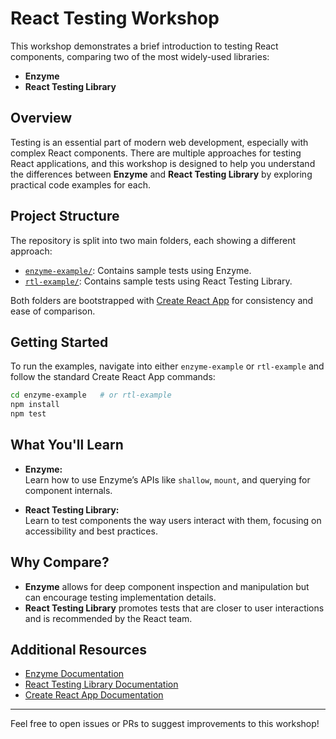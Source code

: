 # React Testing Workshop

This workshop demonstrates a brief introduction to testing React components, comparing two of the most widely-used libraries:

- **Enzyme**
- **React Testing Library**

## Overview

Testing is an essential part of modern web development, especially with complex React components. There are multiple approaches for testing React applications, and this workshop is designed to help you understand the differences between **Enzyme** and **React Testing Library** by exploring practical code examples for each.

## Project Structure

The repository is split into two main folders, each showing a different approach:

- [`enzyme-example/`](./enzyme-example): Contains sample tests using Enzyme.
- [`rtl-example/`](./rtl-example): Contains sample tests using React Testing Library.

Both folders are bootstrapped with [Create React App](https://github.com/facebook/create-react-app) for consistency and ease of comparison.

## Getting Started

To run the examples, navigate into either `enzyme-example` or `rtl-example` and follow the standard Create React App commands:

```bash
cd enzyme-example   # or rtl-example
npm install
npm test
```

## What You'll Learn

- **Enzyme:**  
  Learn how to use Enzyme’s APIs like `shallow`, `mount`, and querying for component internals.

- **React Testing Library:**  
  Learn to test components the way users interact with them, focusing on accessibility and best practices.

## Why Compare?

- **Enzyme** allows for deep component inspection and manipulation but can encourage testing implementation details.
- **React Testing Library** promotes tests that are closer to user interactions and is recommended by the React team.

## Additional Resources

- [Enzyme Documentation](https://enzymejs.github.io/enzyme/)
- [React Testing Library Documentation](https://testing-library.com/docs/react-testing-library/intro/)
- [Create React App Documentation](https://facebook.github.io/create-react-app/docs/getting-started)

---

Feel free to open issues or PRs to suggest improvements to this workshop!

